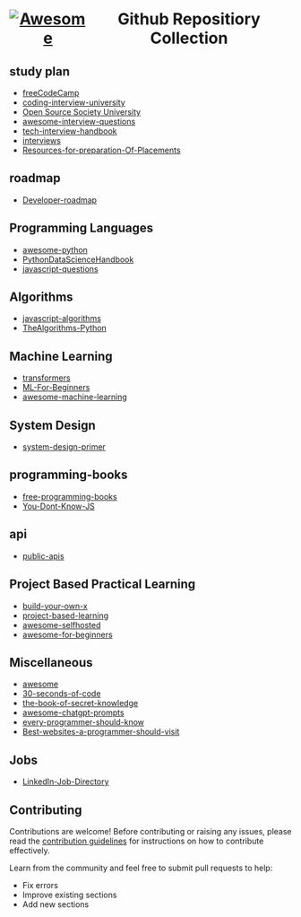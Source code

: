 <h1 tabindex="-1" class="heading-element" dir="auto" align="center" style="display: flex; align-items: center; justify-content: center;"> <a href="https://github.com/sindresorhus/awesome"><img src="https://camo.githubusercontent.com/50cf39121274b3db22bf1bd72cbe25af9078e037441cb5b5bdef1cc9dc5eb2f7/68747470733a2f2f63646e2e7261776769742e636f6d2f73696e647265736f726875732f617765736f6d652f643733303566333864323966656437386661383536353265336136336531353464643865383832392f6d656469612f62616467652e737667" alt="Awesome" data-canonical-src="https://cdn.rawgit.com/sindresorhus/awesome/d7305f38d29fed78fa85652e3a63e154dd8e8829/media/badge.svg" style="max-width: 100%;"></a> Github Repositiory Collection</h1>
<h2>study plan</h2>

* [freeCodeCamp](https://github.com/freeCodeCamp/freeCodeCamp)
* [coding-interview-university](https://github.com/jwasham/coding-interview-university)
* [Open Source Society University](https://github.com/ossu/computer-science)
* [awesome-interview-questions](https://github.com/DopplerHQ/awesome-interview-questions)
* [tech-interview-handbook](https://github.com/yangshun/tech-interview-handbook)
* [interviews](https://github.com/kdn251/interviews)
* [Resources-for-preparation-Of-Placements](https://github.com/riti2409/Resources-for-preparation-Of-Placements)

<h2>roadmap</h2>

* [Developer-roadmap](https://github.com/kamranahmedse/developer-roadmap)

<h2>Programming Languages</h2>

* [awesome-python](https://github.com/vinta/awesome-python)
* [PythonDataScienceHandbook](https://github.com/jakevdp/PythonDataScienceHandbook)
* [javascript-questions](https://github.com/lydiahallie/javascript-questions)

<h2>Algorithms</h2>

* [javascript-algorithms](https://github.com/trekhleb/javascript-algorithms)
* [TheAlgorithms-Python](https://github.com/TheAlgorithms/Python)

<h2>Machine Learning</h2>

* [transformers](https://github.com/huggingface/transformers)
* [ML-For-Beginners](https://github.com/microsoft/ML-For-Beginners)
* [awesome-machine-learning](https://github.com/josephmisiti/awesome-machine-learning)

<h2>System Design</h2>

* [system-design-primer](https://github.com/donnemartin/system-design-primer)

<h2>programming-books</h2>

* [free-programming-books](https://github.com/EbookFoundation/free-programming-books)
* [You-Dont-Know-JS](https://github.com/getify/You-Dont-Know-JS)

<h2>api</h2>

* [public-apis](https://github.com/public-apis/public-apis)

<h2>Project Based Practical Learning</h2>

* [build-your-own-x](https://github.com/codecrafters-io/build-your-own-x)
* [project-based-learning](https://github.com/practical-tutorials/project-based-learning)
* [awesome-selfhosted](https://github.com/awesome-selfhosted/awesome-selfhosted)
* [awesome-for-beginners](https://github.com/MunGell/awesome-for-beginners)

<h2>Miscellaneous</h2>

* [awesome](https://github.com/sindresorhus/awesome)
* [30-seconds-of-code](https://github.com/Chalarangelo/30-seconds-of-code)
* [the-book-of-secret-knowledge](https://github.com/trimstray/the-book-of-secret-knowledge)
* [awesome-chatgpt-prompts](https://github.com/f/awesome-chatgpt-prompts)
* [every-programmer-should-know](https://github.com/mtdvio/every-programmer-should-know)
* [Best-websites-a-programmer-should-visit](https://github.com/sdmg15/Best-websites-a-programmer-should-visit)

<h2>Jobs</h2>

* [LinkedIn-Job-Directory](https://github.com/Ask-for-referral/LinkedIn-Job-Directory)

## Contributing

Contributions are welcome! Before contributing or raising any issues, please read the [contribution guidelines](CONTRIBUTING.md) for instructions on how to contribute effectively.

Learn from the community and feel free to submit pull requests to help:

- Fix errors
- Improve existing sections
- Add new sections
